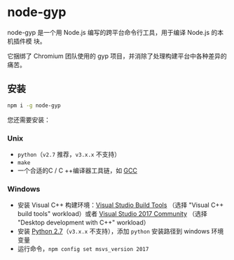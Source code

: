 # node-gyp

node-gyp 是一个用 Node.js 编写的跨平台命令行工具，用于编译 Node.js 的本机插件模
块。

它捆绑了 Chromium 团队使用的 gyp 项目，并消除了处理构建平台中各种差异的痛苦。

## 安装

```sh
npm i -g node-gyp
```

您还需要安装：

### Unix

   * `python`（`v2.7` 推荐，`v3.x.x` 不支持）
   * `make`
   * 一个合适的C / C ++编译器工具链，如 [GCC](https://gcc.gnu.org)

### Windows

  * 安装 Visual C++ 构建环境：[Visual Studio Build Tools](https://visualstudio.microsoft.com/thank-you-downloading-visual-studio/?sku=BuildTools)
   （选择 "Visual C++ build tools" workload）或者 [Visual Studio 2017 Community](https://visualstudio.microsoft.com/pl/thank-you-downloading-visual-studio/?sku=Community)
   （选择 "Desktop development with C++" workload）
   * 安装 [Python 2.7](https://www.python.org/downloads/)（`v3.x.x` 不支持），添加 `python` 安装路径到 windows 环境变量
   * 运行命令，`npm config set msvs_version 2017`